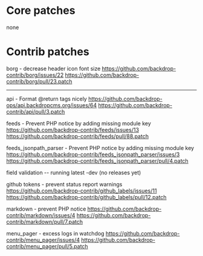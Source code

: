 Core patches
============

  none


Contrib patches
===============

borg - decrease header icon font size
  https://github.com/backdrop-contrib/borg/issues/22
  https://github.com/backdrop-contrib/borg/pull/23.patch

---

api - Format @return tags nicely
  https://github.com/backdrop-ops/api.backdropcms.org/issues/64
  https://github.com/backdrop-contrib/api/pull/3.patch

feeds - Prevent PHP notice by adding missing module key
  https://github.com/backdrop-contrib/feeds/issues/13
  https://github.com/backdrop-contrib/feeds/pull/88.patch

feeds_jsonpath_parser - Prevent PHP notice by adding missing module key
  https://github.com/backdrop-contrib/feeds_jsonpath_parser/issues/3
  https://github.com/backdrop-contrib/feeds_jsonpath_parser/pull/4.patch

field validation -- running latest -dev (no releases yet)

github tokens - prevent status report warnings
  https://github.com/backdrop-contrib/github_labels/issues/11
  https://github.com/backdrop-contrib/github_labels/pull/12.patch

markdown - prevent PHP notice
  https://github.com/backdrop-contrib/markdown/issues/4
  https://github.com/backdrop-contrib/markdown/pull/7.patch

menu_pager - excess logs in watchdog
  https://github.com/backdrop-contrib/menu_pager/issues/4
  https://github.com/backdrop-contrib/menu_pager/pull/5.patch
